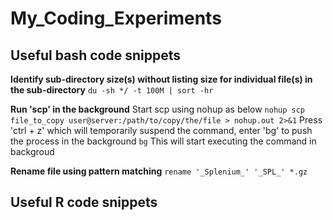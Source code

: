 # My_Coding_Experiments

## Useful bash code snippets

**Identify sub-directory size(s) without listing size for individual file(s) in the sub-directory**
`du -sh */ -t 100M | sort -hr`

**Run 'scp' in the background**
Start scp using nohup as below
`nohup scp file_to_copy user@server:/path/to/copy/the/file > nohup.out 2>&1`
Press 'ctrl + z' which will temporarily suspend the command, enter 'bg' to push the process in the background
`bg`
This will start executing the command in backgroud

**Rename file using pattern matching**
`rename '_Splenium_' '_SPL_' *.gz`



## Useful R code snippets
